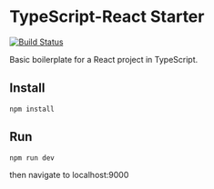 # TypeScript-React Starter

[![Build Status](https://travis-ci.org/justinzelinsky/typescript-react-starter.svg?branch=master)](https://travis-ci.org/justinzelinsky/typescript-react-starter)

Basic boilerplate for a React project in TypeScript.

## Install

`npm install`

## Run

`npm run dev`

then navigate to localhost:9000
